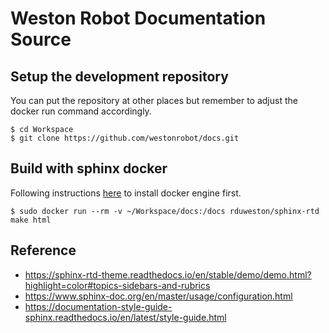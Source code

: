 # Weston Robot Documentation Source

## Setup the development repository

You can put the repository at other places but remember to adjust the docker run command accordingly.

```
$ cd Workspace
$ git clone https://github.com/westonrobot/docs.git
```

## Build with sphinx docker

Following instructions [here](https://docs.docker.com/engine/install/ubuntu/) to install docker engine first.

```
$ sudo docker run --rm -v ~/Workspace/docs:/docs rduweston/sphinx-rtd make html
```

## Reference

* https://sphinx-rtd-theme.readthedocs.io/en/stable/demo/demo.html?highlight=color#topics-sidebars-and-rubrics
* https://www.sphinx-doc.org/en/master/usage/configuration.html
* https://documentation-style-guide-sphinx.readthedocs.io/en/latest/style-guide.html
